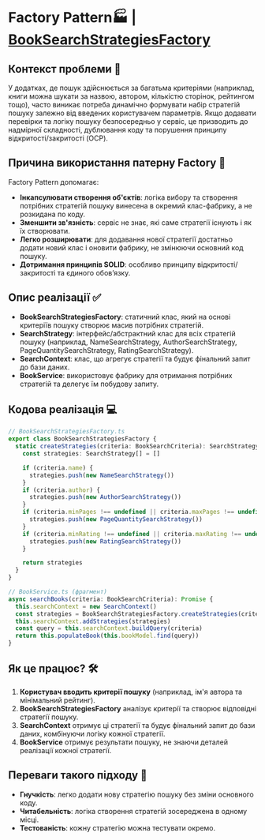 # **Factory Pattern**🏭 | [BookSearchStrategiesFactory](https://github.com/DreammyOleksandr/nodebook-server/tree/main/src/books/components/books.searchStrategiesFactory.ts)

## Контекст проблеми 📝

У додатках, де пошук здійснюється за багатьма критеріями (наприклад, книги можна шукати за назвою, автором, кількістю сторінок, рейтингом тощо), часто виникає потреба динамічно формувати набір стратегій пошуку залежно від введених користувачем параметрів. Якщо додавати перевірки та логіку пошуку безпосередньо у сервіс, це призводить до надмірної складності, дублювання коду та порушення принципу відкритості/закритості (OCP).

## Причина використання патерну Factory 🤔

Factory Pattern допомагає:

- **Інкапсулювати створення об'єктів**: логіка вибору та створення потрібних стратегій пошуку винесена в окремий клас-фабрику, а не розкидана по коду.
- **Зменшити зв'язність**: сервіс не знає, які саме стратегії існують і як їх створювати.
- **Легко розширювати**: для додавання нової стратегії достатньо додати новий клас і оновити фабрику, не змінюючи основний код пошуку.
- **Дотримання принципів SOLID**: особливо принципу відкритості/закритості та єдиного обов’язку.

## Опис реалізації ✅

- **BookSearchStrategiesFactory**: статичний клас, який на основі критеріїв пошуку створює масив потрібних стратегій.
- **SearchStrategy**: інтерфейс/абстрактний клас для всіх стратегій пошуку (наприклад, NameSearchStrategy, AuthorSearchStrategy, PageQuantitySearchStrategy, RatingSearchStrategy).
- **SearchContext**: клас, що агрегує стратегії та будує фінальний запит до бази даних.
- **BookService**: використовує фабрику для отримання потрібних стратегій та делегує їм побудову запиту.

## Кодова реалізація 💻

```ts
// BookSearchStrategiesFactory.ts
export class BookSearchStrategiesFactory {
  static createStrategies(criteria: BookSearchCriteria): SearchStrategy[] {
    const strategies: SearchStrategy[] = []

    if (criteria.name) {
      strategies.push(new NameSearchStrategy())
    }
    if (criteria.author) {
      strategies.push(new AuthorSearchStrategy())
    }
    if (criteria.minPages !== undefined || criteria.maxPages !== undefined) {
      strategies.push(new PageQuantitySearchStrategy())
    }
    if (criteria.minRating !== undefined || criteria.maxRating !== undefined) {
      strategies.push(new RatingSearchStrategy())
    }

    return strategies
  }
}
```

```ts
// BookService.ts (фрагмент)
async searchBooks(criteria: BookSearchCriteria): Promise {
  this.searchContext = new SearchContext()
  const strategies = BookSearchStrategiesFactory.createStrategies(criteria)
  this.searchContext.addStrategies(strategies)
  const query = this.searchContext.buildQuery(criteria)
  return this.populateBook(this.bookModel.find(query))
}
```

## Як це працює? 🛠️

1. **Користувач вводить критерії пошуку** (наприклад, ім'я автора та мінімальний рейтинг).
2. **BookSearchStrategiesFactory** аналізує критерії та створює відповідні стратегії пошуку.
3. **SearchContext** отримує ці стратегії та будує фінальний запит до бази даних, комбінуючи логіку кожної стратегії.
4. **BookService** отримує результати пошуку, не знаючи деталей реалізації кожної стратегії.

## Переваги такого підходу 🌟

- **Гнучкість**: легко додати нову стратегію пошуку без зміни основного коду.
- **Читабельність**: логіка створення стратегій зосереджена в одному місці.
- **Тестованість**: кожну стратегію можна тестувати окремо.
